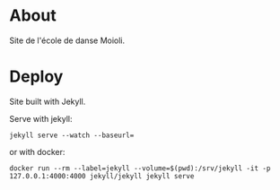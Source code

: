 About
=====

Site de l'école de danse Moioli.

Deploy
======

Site built with Jekyll.

Serve with jekyll:

```
jekyll serve --watch --baseurl=
```

or with docker:
```
docker run --rm --label=jekyll --volume=$(pwd):/srv/jekyll -it -p 127.0.0.1:4000:4000 jekyll/jekyll jekyll serve
```
